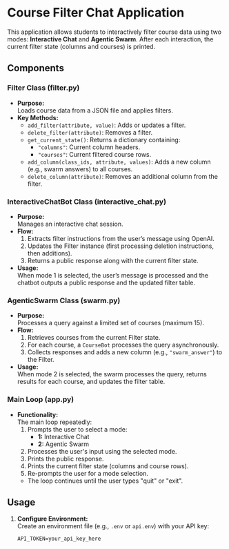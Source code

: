 # Course Filter Chat Application

This application allows students to interactively filter course data using two modes: **Interactive Chat** and **Agentic Swarm**. After each interaction, the current filter state (columns and courses) is printed.

## Components

### Filter Class (filter.py)

- **Purpose:**  
  Loads course data from a JSON file and applies filters.
- **Key Methods:**
  - `add_filter(attribute, value)`: Adds or updates a filter.
  - `delete_filter(attribute)`: Removes a filter.
  - `get_current_state()`: Returns a dictionary containing:
    - `"columns"`: Current column headers.
    - `"courses"`: Current filtered course rows.
  - `add_column(class_ids, attribute, values)`: Adds a new column (e.g., swarm answers) to all courses.
  - `delete_column(attribute)`: Removes an additional column from the filter.

### InteractiveChatBot Class (interactive_chat.py)

- **Purpose:**  
  Manages an interactive chat session.
- **Flow:**
  1. Extracts filter instructions from the user’s message using OpenAI.
  2. Updates the Filter instance (first processing deletion instructions, then additions).
  3. Returns a public response along with the current filter state.
- **Usage:**  
  When mode 1 is selected, the user’s message is processed and the chatbot outputs a public response and the updated filter table.

### AgenticSwarm Class (swarm.py)

- **Purpose:**  
  Processes a query against a limited set of courses (maximum 15).
- **Flow:**
  1. Retrieves courses from the current Filter state.
  2. For each course, a `CourseBot` processes the query asynchronously.
  3. Collects responses and adds a new column (e.g., `"swarm_answer"`) to the Filter.
- **Usage:**  
  When mode 2 is selected, the swarm processes the query, returns results for each course, and updates the filter table.

### Main Loop (app.py)

- **Functionality:**  
  The main loop repeatedly:
  1. Prompts the user to select a mode:
     - **1:** Interactive Chat
     - **2:** Agentic Swarm
  2. Processes the user's input using the selected mode.
  3. Prints the public response.
  4. Prints the current filter state (columns and course rows).
  5. Re-prompts the user for a mode selection.
  - The loop continues until the user types "quit" or "exit".

## Usage

1. **Configure Environment:**  
   Create an environment file (e.g., `.env` or `api.env`) with your API key:
   ```env
   API_TOKEN=your_api_key_here
   ```
